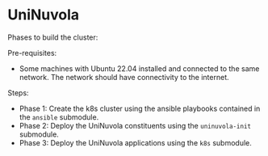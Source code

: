 # UniNuvola

Phases to build the cluster:

Pre-requisites:

- Some machines with Ubuntu 22.04 installed and connected to the same network. The network should have connectivity to the internet.

Steps:

- Phase 1: Create the k8s cluster using the ansible playbooks contained in the `ansible` submodule.
- Phase 2: Deploy the UniNuvola constituents using the `uninuvola-init` submodule.
- Phase 3: Deploy the UniNuvola applications using the `k8s` submodule.
